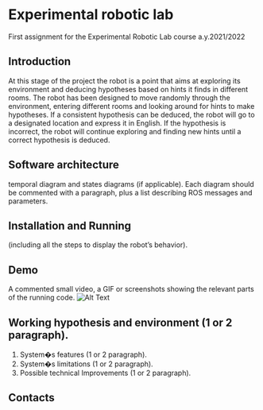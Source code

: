 # Experimental robotic lab
First assignment for the Experimental Robotic Lab course a.y.2021/2022

## Introduction
At this stage of the project the robot is a point that aims at exploring its environment and deducing hypotheses based on hints it finds in different rooms. The robot has been designed to move randomly through the environment, entering different rooms and looking around for hints to make hypotheses. If a consistent hypothesis can be deduced, the robot will go to a designated location and express it in English. If the hypothesis is incorrect, the robot will continue exploring and finding new hints until a correct hypothesis is deduced.

## Software architecture
temporal diagram and states diagrams (if
applicable). Each diagram should be commented with a paragraph,
plus a list describing ROS messages and parameters.

## Installation and Running
(including all the steps to display the robot’s behavior).

## Demo
A commented small video, a GIF or screenshots showing the relevant
parts of the running code.
![Alt Text]([https://media.giphy.com/media/vFKqnCdLPNOKc/giphy.gif](https://github.com/RobReho/exproblab/blob/main/media/State_machine.gif))

## Working hypothesis and environment (1 or 2 paragraph).
1. System�s features (1 or 2 paragraph).
2. System�s limitations (1 or 2 paragraph).
3. Possible technical Improvements (1 or 2 paragraph).

## Contacts
